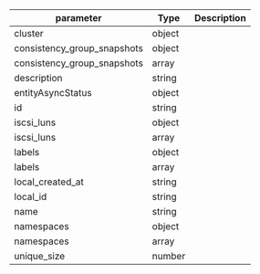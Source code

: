 | parameter | Type | Description |
| ----------- | ----------- |----------- |
| cluster  |  object  |    |
| consistency_group_snapshots  |  object  |    |
| consistency_group_snapshots  |  array  |    |
| description  |  string  |    |
| entityAsyncStatus  |  object  |    |
| id  |  string  |    |
| iscsi_luns  |  object  |    |
| iscsi_luns  |  array  |    |
| labels  |  object  |    |
| labels  |  array  |    |
| local_created_at  |  string  |    |
| local_id  |  string  |    |
| name  |  string  |    |
| namespaces  |  object  |    |
| namespaces  |  array  |    |
| unique_size  |  number  |    |
